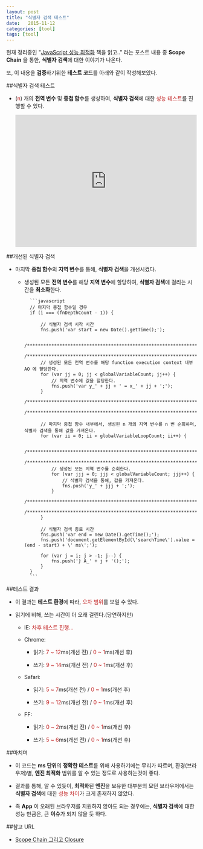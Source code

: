 ```yaml
---
layout: post
title: "식별자 검색 테스트"
date:   2015-11-12
categories: [tool]
tags: [tool]
---
```


현재 정리중인 "[JavaScript 성능 최적화](http://www.hanbit.co.kr/book/look.html?isbn=978-89-7914-855-8) 책을 읽고.." 라는 포스트 내용 중 **Scope Chain** 을 통한, **식별자 검색**에 대한 이야기가 나온다.
 
또, 이 내용을 **검증**하기위한 **테스트 코드**를 아래와 같이 작성해보았다.

##식별자 검색 테스트

- (<span style="color:#c11f1f">n</span>) 개의 **전역 변수** 및 **중첩 함수**를 생성하여, **식별자 검색**에 대한 <span style="color:#c11f1f">성능 테스트</span>를 진행할 수 있다.

  <iframe height='350' scrolling='no' src='http://codepen.io/yanione/embed/epbYzm/?height=268&theme-id=0&default-tab=result' frameborder='no' allowtransparency='true' allowfullscreen='true' style='width: 100%;'>See the Pen <a href='http://codepen.io/yanione/pen/epbYzm/'>epbYzm</a> by mohwa (<a href='http://codepen.io/yanione'>@yanione</a>) on <a href='http://codepen.io'>CodePen</a>.
  </iframe>

##개선된 식별자 검색

- 마지막 **중첩 함수**의 **지역 변수**를 통해, **식별자 검색**을 개선시켰다.

  - 생성된 모든 **전역 변수**를 해당 **지역 변수**에 할당하여, **식별자 검색**에 걸리는 시간을 **최소화**한다.
  
          ```javascript
          // 마지막 중첩 함수일 경우
          if (i === (fnDepthCount - 1)) {

              // 식별자 검색 시작 시간
              fns.push('var start = new Date().getTime();');
              
              /******************************************************************/
              /******************************************************************/
              // 생성된 모든 전역 변수를 해당 function execution context 내부 AO 에 할당한다.
              for (var jj = 0; jj < globalVariableCount; jj++) {
                  // 지역 변수에 값을 할당한다.
                  fns.push('var y_' + jj + ' = x_' + jj + ';');
              }
              /******************************************************************/
              /******************************************************************/

              // 마지막 중첩 함수 내부에서, 생성된 n 개의 지역 변수를 n 번 순회하며, 식별자 검색을 통해 값을 가져온다.
              for (var ii = 0; ii < globalVariableLoopCount; ii++) {
              
                  /******************************************************************/
                  /******************************************************************/
                  // 생성된 모든 지역 변수를 순회한다.
                  for (var jjj = 0; jjj < globalVariableCount; jjj++) {
                      // 식별자 검색을 통해, 값을 가져온다.
                      fns.push('y_' + jjj + ';');
                  }
                  /******************************************************************/
                  /******************************************************************/
              }

              // 식별자 검색 종료 시간
              fns.push('var end = new Date().getTime();');
              fns.push('document.getElementById(\'searchTime\').value = (end - start) + \' ms\';');

              for (var j = i; j > -1; j--) {
                  fns.push('} A_' + j + '();');
              }
          }
          ```
                      
##테스트 결과

  - 이 결과는 **테스트 환경**에 따라, <span style="color:#c11f1f">오차 범위</span>를 보일 수 있다.
  
  - 읽기에 비해, 쓰는 시간이 더 오래 걸린다.(당연하지만)  
     
    - IE: <span style="color:#c11f1f">차후 테스트 진행...</span><p>
    
    - Chrome: 
       - 읽기: <span style="color:#c11f1f">7 ~ 12</span>ms(개선 전) / <span style="color:#c11f1f">0 ~ 1</span>ms(개선 후)<p />
       - 쓰기: <span style="color:#c11f1f">9 ~ 14</span>ms(개선 전) / <span style="color:#c11f1f">0 ~ 1</span>ms(개선 후)<p />
     
    - Safari:
       - 읽기: <span style="color:#c11f1f">5 ~ 7</span>ms(개선 전) / <span style="color:#c11f1f">0 ~ 1</span>ms(개선 후)<p />
       - 쓰기: <span style="color:#c11f1f">9 ~ 12</span>ms(개선 전) / <span style="color:#c11f1f">0 ~ 1</span>ms(개선 후)<p />    
    
    - FF: 
       - 읽기: <span style="color:#c11f1f">0 ~ 2</span>ms(개선 전) / <span style="color:#c11f1f">0 ~ 1</span>ms(개선 후)<p />
       - 쓰기: <span style="color:#c11f1f">5 ~ 6</span>ms(개선 전) / <span style="color:#c11f1f">0 ~ 1</span>ms(개선 후)<p />    

##마치며

- 이 코드는 **ms 단위**의 **정확한 테스트**를 위해 사용하기에는 무리가 따르며, 환경(브라우저)별, **엔진 최적화** 범위를 알 수 있는 정도로 사용하는것이 좋다.

- 결과를 통해, 알 수 있듯이, **최적화**된 **엔진**을 보유한 대부분의 모던 브라우저에서는 **식별자 검색**에 대한 <span style="color:#c11f1f">성능 차이</span>가 크게 존재하지 않았다.

- 즉 **App** 이 오래된 브라우저를 지원하지 않아도 되는 경우에는, **식별자 검색**에 대한 성능 만큼은, 큰 **이슈**가 되지 않을 듯 하다.
 
  
##참고 URL

- [Scope Chain 그리고 Closure](http://mohwa.github.io/blog/javascript/2015/10/11/scope-chain-inJS/)
